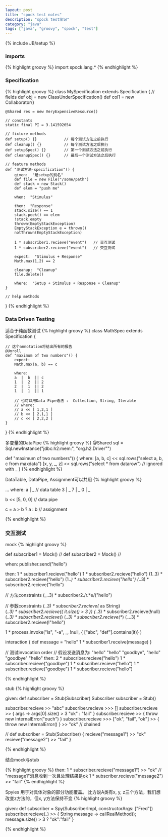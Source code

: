 ```yaml
---
layout: post
title: "spock test notes"
description: "spock test笔记"
category: "java"
tags: ["java", "groovy", "spock", "test"]
---
```

{% include JB/setup %}

### imports
{% highlight groovy %}
import spock.lang.*
{% endhighlight %}

### Specification
{% highlight groovy %}
class MySpecification extends Specification {
    // fields
    def obj = new ClassUnderSpecification()
    def col1 = new Collaborator()

    @Shared res = new VeryExpensiveResource()

    // constants
    static final PI = 3.141592654

    // fixture methods
    def setup() {}            // 每个测试方法之前执行
    def cleanup() {}          // 每个测试方法之后执行
    def setupSpec() {}        // 第一个测试方法之前执行
    def cleanupSpec() {}      // 最后一个测试方法之后执行

    // feature methods
    def "测试方法-specification"() {
        given:  "是setup的别名"
        def file = new File("/some/path")
        def stack = new Stack()
        def elem = "push me"

        when:  "Stimulus"

        then:  "Response"
        stack.size() == 1
        stack.peek() == elem
        !stack.empty
        thrown(EmptyStackException)
        EmptyStackException e = thrown()
        notThrown(EmptyStackException)

        1 * subscriber1.recieve("event")   // 交互测试
        1 * subscriber2.recieve("event")   // 交互测试

        expect:  "Stimulus + Response"
        Math.max(1,2) == 2

        cleanup:  "Cleanup"
        file.delete()

        where:  "Setup + Stimulus + Response + Cleanup"
    }

    // help methods
}
{% endhighlight %}

### Data Driven Testing
适合于纯函数测试
{% highlight groovy %}
class MathSpec extends Specification {

    // 这个annotation将给出所有的报告
    @Unroll
    def "maximum of two numbers"() {
        expect: 
        Math.max(a, b) == c

        where:
        a  |  b  || c
        1  |  2  || 2
        2  |  1  || 2
        1  |  1  || 1
  
        // 也可以用Data Pipe语法 :  Collection, String, Iterable
        // where:
        // a << [ 1,2,1 ]
        // b << [ 2,1,1 ]
        // c << [ 2,2,2 ]
    }
   
}
{% endhighlight %}

多变量的DataPipe
{% highlight groovy %}
@Shared sql = Sql.newInstance("jdbc:h2:mem:", "org.h2.Driver"")

def "maximum of two numbers"() {
    where:
    [a, b, c] << sql.rows("select a, b, c from maxdata")
    [x, y, _, z]  << sql.rows("select * from datarow")     // ignored with _
}
{% endhighlight %}


DataTable, DataPipe, Assignment可以共用
{% highlight groovy %}

...
where:
a | _       // data table
3 | _
7 | _
0 | _

b << [5, 0, 0]       // data pipe

c = a > b ? a : b    // assignment 

{% endhighlight %}


### 交互测试

mock
{% highlight groovy %}

def subscriber1 = Mock()   // 
def subscriber2 = Mock()   // 

when:
publisher.send("hello")

then:
1 * subscriber1.recieve("hello")
1 * subscriber2.recieve("hello")
(1..3) * subscriber2.recieve("hello")
(1.._) * subscriber2.recieve("hello")
(_..3) * subscriber2.recieve("hello")

// 方法constraints
(_..3) * subscriber2./r.*e/("hello")    

// 参数constraints
(_..3) * subscriber2.recieve(_ as String)    
(_..3) * subscriber2.recieve({ it.size() > 3 })
(_..3) * subscriber2.recieve(!null)
(_..3) * subscriber2.recieve(_)
(_..3) * subscriber2.recieve(*_)
(_..3) * subscriber2.recieve(!"hello")

1 * process.invoke("ls", "-a", _, !null, { ["abc", "def"].contains(it)} )

interaction {
    def message = "hello"
    1 * subscriber1.receive(message)
}

// 测试invocation order
// 假设发送消息为: "hello" "hello" "goodbye", "hello" "goodbye" "hello"
then:
2 * subscriber.recieve("hello")
1 * subscriber.recieve("goodbye")
1 * subscriber.recieve("hello")
1 * subscriber.recieve("goodbye")
1 * subscriber.recieve("hello")

{% endhighlight %}

stub
{% highlight groovy %}



given:
def subscriber = Stub(Subscriber)
Subscriber subscriber = Stub()

subscriber.recieve >> "abc"
subscriber.recieve >>> []
subscriber.recieve >> { args -> args[0].size() > 3 "ok" : "fail" }
subscriber.recieve >> { throw new InternalError("ouch") }
subscriber.recieve >>> ["ok", "fail", "ok"] >> { throw new InternalError() } >> "ok"   // chained

//
def subscriber = Stub(Subscriber) {
    recieve("message1") >> "ok"
    recieve("message2") >> "fail"
}

{% endhighlight %}

结合mock与stub

{% highlight groovy %}
then:
1 * subscriber.recieve("message1") >> "ok"        // "message1"消息收到一次且处理结果是ok
1 * subscriber.recieve("message2") >> "fail"
{% endhighlight %}


Spyies 用于对具体对象的部分功能覆盖。 比方说A类有x, y, z三个方法，我们想改变z方法的，但x, y方法保持不变
{% highlight groovy %}

given:
def subscriber = Spy(SubscriberImpl, constructorArgs: ["Fred"])
subscriber.recieve(_) >> { String message -> callRealMethod(); message.size() > 3 ? "ok":"fail" }

{% endhighlight %}


